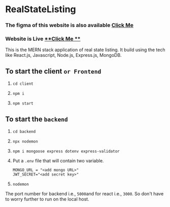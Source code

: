 # RealStateListing
### The figma of this website is also available [**Click Me**](https://www.figma.com/file/7GO4JlNb0Bjq2d6Ij5bKfM/RealStateListing?type=design&node-id=0-1&mode=design&t=qv5k3tRPi5zdl3Mx-0)
### Website is Live [**Click Me **](https://real-state-listing.netlify.app/)

This is the MERN stack application of real state listing. It build using the tech like React.js, Javascript, Node.js, Express.js, MongoDB.
## To start the client `or Frontend `
1. ```
   cd client
   ```
2. ```
   npm i
    ```
3. ```
   npm start
    ```
## To start the `backend ` 
1. ```
   cd backend
   ```
2. ```
   npx nodemon
   ```
3. ```
   npm i mongoose express dotenv express-validator
    ```
4. Put a `.env` file that will contain two variable.
   

     ```
    MONGO_URL = "<add mongo URL>"
    JWT_SECRET="<add secret key>"
     ```
5.
   ```
   nodemon
   ```
The port number for backend i.e., `5000`and for react i.e., `3000`. So don't have to worry further to run on the local host.


